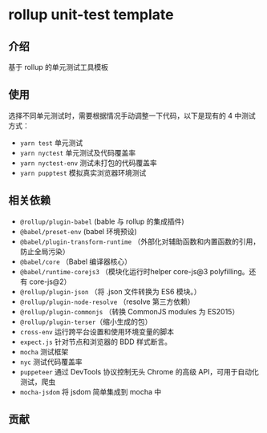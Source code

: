 # rollup unit-test template

## 介绍

基于 rollup 的单元测试工具模板

## 使用

选择不同单元测试时，需要根据情况手动调整一下代码，以下是现有的 4 中测试方式：

- `yarn test` 单元测试
- `yarn nyctest` 单元测试及代码覆盖率
- `yarn nyctest-env` 测试未打包的代码覆盖率
- `yarn pupptest` 模拟真实浏览器环境测试

## 相关依赖

- `@rollup/plugin-babel` (bable 与 rollup 的集成插件)
- `@babel/preset-env` (babel 环境预设)
- `@babel/plugin-transform-runtime` （外部化对辅助函数和内置函数的引用，防止全局污染）
- `@babel/core` （Babel 编译器核心）
- `@babel/runtime-corejs3` （模块化运行时helper core-js@3 polyfilling。还有 core-js@2）
- `@rollup/plugin-json` （将 .json 文件转换为 ES6 模块。）
- `@rollup/plugin-node-resolve` （resolve 第三方依赖）
- `@rollup/plugin-commonjs` （转换 CommonJS modules 为 ES2015）
- `@rollup/plugin-terser`（缩小生成的包）
- `cross-env` 运行跨平台设置和使用环境变量的脚本
- `expect.js` 针对节点和浏览器的 BDD 样式断言。
- `mocha` 测试框架
- `nyc` 测试代码覆盖率
- `puppeteer` 通过 DevTools 协议控制无头 Chrome 的高级 API，可用于自动化测试，爬虫
- `mocha-jsdom` 将 jsdom 简单集成到 mocha 中

## 贡献
